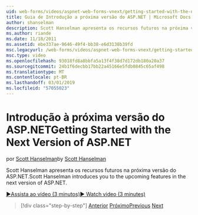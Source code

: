 ```yaml
---
uid: web-forms/videos/aspnet-web-forms-vnext/getting-started-with-the-next-version-of-aspnet
title: Guia de Introdução a próxima versão do ASP.NET | Microsoft Docs
author: shanselman
description: Scott Hanselman apresenta os recursos futuros na próxima versão do ASP.NET.
ms.author: riande
ms.date: 11/18/2011
ms.assetid: ebe337ae-9646-49f4-bb38-e6d3138b39fd
msc.legacyurl: /web-forms/videos/aspnet-web-forms-vnext/getting-started-with-the-next-version-of-aspnet
msc.type: video
ms.openlocfilehash: 93018fd8a8bbfa5a13f4f38d7d172db180a20a37
ms.sourcegitcommit: 24b1f6decbb17bb22a45166e5fdb0845c65af498
ms.translationtype: MT
ms.contentlocale: pt-BR
ms.lasthandoff: 03/01/2019
ms.locfileid: "57055023"
---
```

<a name="getting-started-with-the-next-version-of-aspnet"></a><span data-ttu-id="b025f-103">Introdução à próxima versão do ASP.NET</span><span class="sxs-lookup"><span data-stu-id="b025f-103">Getting Started with the Next Version of ASP.NET</span></span>
====================
<span data-ttu-id="b025f-104">por [Scott Hanselman](https://github.com/shanselman)</span><span class="sxs-lookup"><span data-stu-id="b025f-104">by [Scott Hanselman](https://github.com/shanselman)</span></span>

<span data-ttu-id="b025f-105">Scott Hanselman apresenta os recursos futuros na próxima versão do ASP.NET.</span><span class="sxs-lookup"><span data-stu-id="b025f-105">Scott Hanselman introduces you to the upcoming features in the next version of ASP.NET.</span></span>

[<span data-ttu-id="b025f-106">&#9654;Assista ao vídeo (3 minutos)</span><span class="sxs-lookup"><span data-stu-id="b025f-106">&#9654; Watch video (3 minutes)</span></span>](https://channel9.msdn.com/Blogs/ASP-NET-Site-Videos/getting-started-with-the-next-version-of-aspnet)

> [!div class="step-by-step"]
> <span data-ttu-id="b025f-107">[Anterior](aspnet-vnext-videos-bundling-and-minification.md)
> [Próximo](aspnet-and-web-tools-20122.md)</span><span class="sxs-lookup"><span data-stu-id="b025f-107">[Previous](aspnet-vnext-videos-bundling-and-minification.md)
[Next](aspnet-and-web-tools-20122.md)</span></span>
